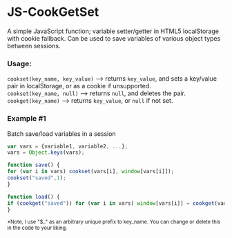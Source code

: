# JS-CookGetSet
A simple JavaScript function; variable setter/getter in HTML5 localStorage with cookie fallback.
Can be used to save variables of various object types between sessions.

### Usage:
`cookset(key_name, key_value)` --> returns `key_value`, and sets a key/value pair in localStorage, or as a cookie if unsupported.  
`cookset(key_name, null)` --> returns `null`, and deletes the pair.  
`cookget(key_name)` --> returns `key_value`, or `null` if not set.


### Example #1
Batch save/load variables in a session
~~~~js
var vars = {variable1, variable2, ...};
vars = Object.keys(vars);

function save() {
for (var i in vars) cookset(vars[i], window[vars[i]]);
cookset("saved",1);
}

function load() {
if (cookget("saved")) for (var i in vars) window[vars[i]] = cookget(vars[i]);
}
~~~~

<sub>*Note, I use "$_" as an arbitrary unique prefix to key_name. You can change or delete this in the code to your liking.</sub>
